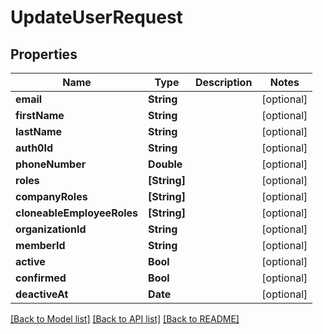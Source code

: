 # UpdateUserRequest

## Properties
Name | Type | Description | Notes
------------ | ------------- | ------------- | -------------
**email** | **String** |  | [optional] 
**firstName** | **String** |  | [optional] 
**lastName** | **String** |  | [optional] 
**auth0Id** | **String** |  | [optional] 
**phoneNumber** | **Double** |  | [optional] 
**roles** | **[String]** |  | [optional] 
**companyRoles** | **[String]** |  | [optional] 
**cloneableEmployeeRoles** | **[String]** |  | [optional] 
**organizationId** | **String** |  | [optional] 
**memberId** | **String** |  | [optional] 
**active** | **Bool** |  | [optional] 
**confirmed** | **Bool** |  | [optional] 
**deactiveAt** | **Date** |  | [optional] 

[[Back to Model list]](../README.md#documentation-for-models) [[Back to API list]](../README.md#documentation-for-api-endpoints) [[Back to README]](../README.md)


